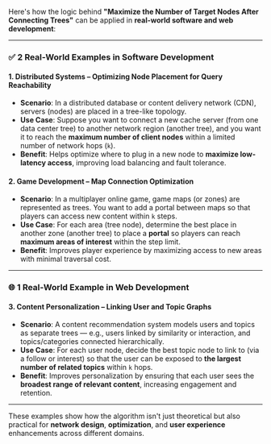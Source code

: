 Here's how the logic behind **"Maximize the Number of Target Nodes After Connecting Trees"** can be applied in **real-world software and web development**:

---

### ✅ **2 Real-World Examples in Software Development**

#### 1. **Distributed Systems – Optimizing Node Placement for Query Reachability**

* **Scenario**: In a distributed database or content delivery network (CDN), servers (nodes) are placed in a tree-like topology.
* **Use Case**: Suppose you want to connect a new cache server (from one data center tree) to another network region (another tree), and you want it to reach the **maximum number of client nodes** within a limited number of network hops (`k`).
* **Benefit**: Helps optimize where to plug in a new node to **maximize low-latency access**, improving load balancing and fault tolerance.

#### 2. **Game Development – Map Connection Optimization**

* **Scenario**: In a multiplayer online game, game maps (or zones) are represented as trees. You want to add a portal between maps so that players can access new content within `k` steps.
* **Use Case**: For each area (tree node), determine the best place in another zone (another tree) to place a **portal** so players can reach **maximum areas of interest** within the step limit.
* **Benefit**: Improves player experience by maximizing access to new areas with minimal traversal cost.

---

### 🌐 **1 Real-World Example in Web Development**

#### 3. **Content Personalization – Linking User and Topic Graphs**

* **Scenario**: A content recommendation system models users and topics as separate trees — e.g., users linked by similarity or interaction, and topics/categories connected hierarchically.
* **Use Case**: For each user node, decide the best topic node to link to (via a follow or interest) so that the user can be exposed to **the largest number of related topics** within `k` hops.
* **Benefit**: Improves personalization by ensuring that each user sees the **broadest range of relevant content**, increasing engagement and retention.

---

These examples show how the algorithm isn't just theoretical but also practical for **network design**, **optimization**, and **user experience** enhancements across different domains.

